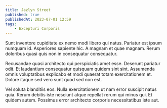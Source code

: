 ```yaml
---
title: Jazlyn Street
published: true
publishedAt: 2023-07-01 12:59
tags:
    - Excepturi Corporis
---
```


Sunt inventore cupiditate ex nemo modi libero qui natus. Pariatur est ipsum numquam id. Asperiores sapiente hic. A magnam et quae magnam. Rerum doloribus quasi quis non in consequatur consequatur.

Recusandae quasi architecto qui perspiciatis amet esse. Deserunt pariatur odit. Et laudantium consequatur quisquam quidem sint sint. Assumenda omnis voluptatibus explicabo et modi quaerat totam exercitationem et. Dolore itaque sed vero sunt quod sed non est.

Vel soluta blanditiis eos. Nulla exercitationem ut nam error suscipit natus quia. Rerum debitis iste nesciunt atque repellat rerum qui minus qui. Et quidem autem. Possimus error architecto corporis necessitatibus iste aut.